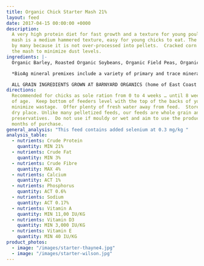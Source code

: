 ```yaml
---
title: Organic Chick Starter Mash 21%
layout: feed
date: 2017-04-15 00:00:00 +0000
description:
  A very high protein diet for fast growth and a texture for young poultry.  The
  mash is a medium hammered texture, easy for young chicks to eat. The mash is preferred
  by many because it is not over-processed into pellets.  Cracked corn is used in
  the mash to minimize dust levels.
ingredients: |-
  Organic Barley, Roasted Organic Soybeans, Organic Field Peas, Organic Corn, Organic Wheat, Organic Flax Meal & Bio Ag Poultry Starter Mineral Premix*.

  *BioAg mineral premixes include a variety of primary and trace minerals and vitamins, from sources such as: limestone; kelp meal; natural trace mineral salt; DL methionine and lysine in the layer mash (amino acids); selenium yeast; probiotics; enzymes; vitamins A, D, and E, plus vitamin B complex in addition to those vitamins in the premix.

  ALL GRAIN INGREDIENTS GROWN AT BARNYARD ORGANICS (home of East Coast Organic Grainery) except corn (source:  Le Moulins des Cèdres, QC) and flax (source:  Homestead Organics and/or BioAg’s Canadian-sourced flax)
directions:
  Recommended for chicks as sole ration from 0 to 4 weeks … until 8 weeks
  of age.  Keep bottom of feeders level with the top of the backs of your birds to
  minimize wastage.  Offer plenty of fresh water away from feed.  Store in a cool,
  dry place. Unlike many pelletized feeds, our feeds are whole grain and contain no
  preservatives.  Do not use if mouldy or wet and aim to use the product within three
  months of purchase.
general_analysis: "This feed contains added selenium at 0.3 mg/kg "
analysis_table:
  - nutrients: Crude Protein
    quantity: MIN 21%
  - nutrients: Crude Fat
    quantity: MIN 3%
  - nutrients: Crude Fibre
    quantity: MAX 4%
  - nutrients: Calcium
    quantity: ACT 1%
  - nutrients: Phosphorus
    quantity: ACT 0.6%
  - nutrients: Sodium
    quantity: ACT 0.17%
  - nutrients: Vitamin A
    quantity: MIN 11,00 IU/KG
  - nutrients: Vitamin D3
    quantity: MIN 3,000 IU/KG
  - nutrients: Vitamin E
    quantity: MIN 40 IU/KG
product_photos:
  - image: "/images/starter-thayne4.jpg"
  - image: "/images/starter-wilson.jpg"
---
```


